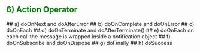 
<h2 style="color:green;"> 6) Action Operator</h2>
## a) doOnNext and doAfterError
## b) doOnComplete  and doOnError
## c) doOnEach
## d) doOnTerminate  and doAfterTerminate()
## e) doOnEach 
on each call the message is wrapped inside a notification object
## f) doOnSubscribe and doOnDispose
## g) doFinally
## h) doSuccess